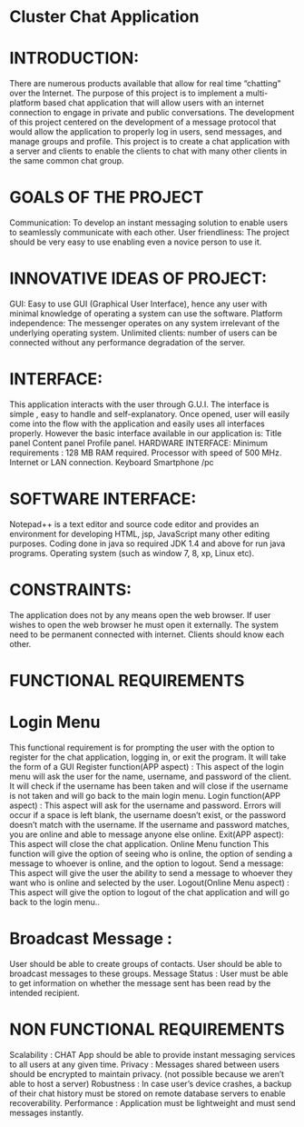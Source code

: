 # Cluster Chat Application
# INTRODUCTION:
There are numerous products available that allow for real time “chatting” over the Internet.
The purpose of this project is to implement a multi-platform based chat application that will allow users with an internet connection to engage in private and public conversations.
The development of this project centered on the development of a message protocol that would allow the application to properly log in users, send messages, and manage groups and profile.
This project is to create a chat application with a server and clients to enable the clients to chat with many other clients in the same common chat group.
# GOALS OF THE PROJECT
Communication: To develop an instant messaging solution to enable users to seamlessly communicate with each other.
User friendliness: The project should be very easy to use enabling even a novice person to use it.
# INNOVATIVE IDEAS OF PROJECT:
GUI: Easy to use GUI (Graphical User Interface), hence any user with minimal knowledge of operating a system can use the software.
Platform independence: The messenger operates on any system irrelevant of the underlying operating system.
Unlimited clients: number of users can be connected without any performance degradation of the server.
# INTERFACE:
This application interacts with the user through G.U.I. The interface is simple , easy to handle and self-explanatory.
Once opened, user will easily come into the flow with the application and easily uses all interfaces properly.
However the basic interface available in our application is:
Title panel
Content panel
Profile panel.
HARDWARE INTERFACE: 
Minimum requirements :
128 MB RAM required.
Processor with speed of 500 MHz.
Internet or LAN connection.
Keyboard
Smartphone /pc
# SOFTWARE INTERFACE:
Notepad++ is a text editor and source code editor and provides an environment for developing HTML, jsp, JavaScript many other editing purposes.
Coding done in java so required JDK 1.4 and above for run java programs.
Operating system (such as window 7, 8, xp, Linux etc).
# CONSTRAINTS:
The application does not by any means open the web browser. If user wishes to open the web browser he must open it externally.
The system need to be permanent connected with internet.
Clients should know each other.
# FUNCTIONAL REQUIREMENTS
# Login Menu 
This functional requirement is for prompting the user with the option to register for the chat application, logging in, or exit the program. It will take the form of a GUI Register function(APP aspect) : This aspect of the login menu will ask the user for the name, username, and password of the client. It will check if the username has been taken and will close if the username is not taken and will go back to the main login menu. Login function(APP aspect) : This aspect will ask for the username and password. Errors will occur if a space is left blank, the username doesn’t exist, or the password doesn’t match with the username. If the username and password matches, you are online and able to message anyone else online. Exit(APP aspect): This aspect will close the chat application. Online Menu function This function will give the option of seeing who is online, the option of sending a message to whoever is online, and the option to logout. Send a message: This aspect will give the user the ability to send a message to whoever they want who is online and selected by the user. Logout(Online Menu aspect) : This aspect will give the option to logout of the chat application and will go back to the login menu..
# Broadcast Message : 
User should be able to create groups of contacts. User should be able to broadcast messages to these groups. Message Status : User must be able to get information on whether the message sent has been read by the intended recipient. 
# NON FUNCTIONAL  REQUIREMENTS
Scalability : CHAT App should be able to provide instant messaging services to all users at any given time.
Privacy : Messages shared between users should be encrypted to maintain privacy. (not possible because we aren’t able to host a server)
Robustness : In case user’s device crashes, a backup of their chat history must be stored on remote database servers to enable recoverability.
Performance : Application must be lightweight and must send messages instantly.
